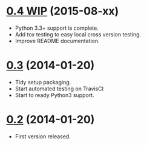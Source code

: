 <a name="0.4"></a>
# [0.4 WIP](https://github.com/jd-boyd/corker/compare/ver_0.3...master) (2015-08-xx)

* Python 3.3+ support is complete.
* Add tox testing to easy local cross version testing.
* Improve README documentation.

<a name="0.3"></a>
# [0.3](https://github.com/jd-boyd/corker/compare/ver_0.2...ver_0.3) (2014-01-20)


* Tidy setup packaging.
* Start automated testing on TravisCI
* Start to ready Python3 support.


<a name="0.2"></a>
# [0.2](https://github.com/jd-boyd/corker/compare/ede27dd4c3d004d7eeda19d40507f2d8dd650964...ver_0.2) (2014-01-20)


* First version released.
